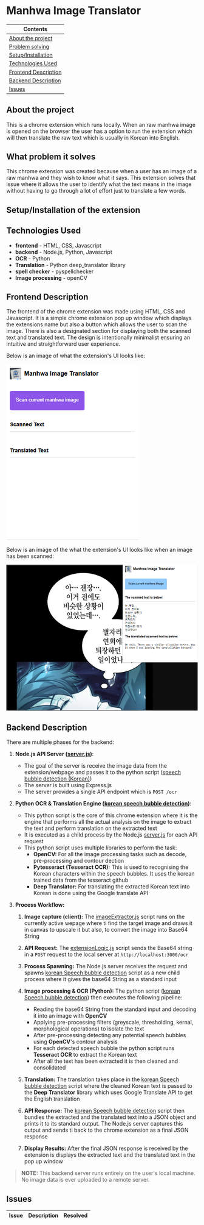 # Manhwa Image Translator



| Contents |
| -------- |
|[About the project](#about-the-project)||
|[Problem solving](#what-problem-is-solves)|
|[Setup/Installation](#setupinstallation-of-the-extension)|
|[Technologies Used](#technologies-used)|
|[Frontend Description](#frontend-description)|
|[Backend Description](#backend-description)|
|[Issues](#issues)|



## About the project
This is a chrome extension which runs locally. When an raw manhwa image is opened on the browser the user has a option to run the extension which will then translate the raw text which is usually in Korean into English.


## What problem it solves
This chrome extension was created because when a user has an image of a raw manhwa and they wish to know what it says. This extension solves that issue where it allows the user to identify what the text means in the image without having to go through a lot of effort just to translate a few words.


## Setup/Installation of the extension



## Technologies Used
- **frontend** - HTML, CSS, Javascript
- **backend** - Node.js, Python, Javascript
- **OCR** - Python
- **Translation** - Python deep_translator library
- **spell checker** - pyspellchecker
- **Image processing** - openCV



## Frontend Description
The frontend of the chrome extension was made using HTML, CSS and Javascript. It is a simple chrome extension pop up window which displays the extensions name but also a button which allows the user to scan the image. There is also a designated section for displaying both the scanned text and translated text. The design is intentionally minimalist ensuring an intuitive and straightforward user experience.

Below is an image of what the extension's UI looks like:

![Screenshot of the extension's UI](extension-UI-images/chromeExtensionUI.png)


Below is an image of the what the extension's UI looks like when an image has been scanned:

![Screenshot of the translator extension's UI showing Korean and English text](extension-UI-images/output.png)


## Backend Description
There are multiple phases for the backend:

1. **Node.js API Server ([server.js](server/server.js))**:
    - The goal of the server is receive the image data from the extension/webpage and passes it to the python script ([speech bubble detection (Korean)](server/koreanSpeechBubbleDetection.py))
    - The server is built using Express.js
    - The server provides a single API endpoint which is `POST /ocr`

2. **Python OCR & Translation Engine ([korean speech bubble detection](server/koreanSpeechBubbleDetection.py))**:
    - This python script is the core of this chrome extension where it is the engine that performs all the actual analysis on the image to extract the text and perform translation on the extracted text
    - It is executed as a child process by the Node.js [server.js](server/server.js) for each API request
    - This python script uses multiple libraries to perform the task:
        - **OpenCV:** For all the image processing tasks such as decode, pre-processing and contour dection
        - **Pytesseract (Tesseract OCR):** This is used to recognising the Korean characters within the speech bubbles. It uses the korean trained data from the tesseract github
        - **Deep Translator:** For translating the extracted Korean text into Korean is done using the Google translate API

3. **Process Workflow:**
    1. **Image capture (client):** The [imageExtractor.js](imageExtractor.js) script runs on the currently active wepage where ti find the target image and draws it in canvas to upscale it but also, to convert the image into Base64 String

    2. **API Request:** The [extensionLogic.js](extensionLogic.js) script sends the Base64 string in a `POST` request to the local server at `http://localhost:3000/ocr`
    
    3. **Process Spawning:** The Node.js server receives the request and spawns [korean Speech bubble detection](server/koreanSpeechBubbleDetection.py) script as a new child process where it gives the base64 String as a standard input

    4. **Image processing & OCR (Python):** The python script ([korean Speech bubble detection](server/koreanSpeechBubbleDetection.py)) then executes the following pipeline:
        - Reading the base64 String from the standard input and decoding it into an image with **OpenCV**
        - Applying pre-processing filters (greyscale, thresholding, kernal, morphological operations) to isolate the text
        - After pre-processing detecting any potential speech bubbles using **OpenCV**'s contour analysis 
        - For each detected speech bubble the python script runs **Tesseract OCR** to extract the Korean text
        - After all the text has been extracted it is then cleaned and consolidated
    
    5. **Translation:** The translation takes place in the [korean Speech bubble detection](server/koreanSpeechBubbleDetection.py) script where the cleaned Korean text is passed to the **Deep Translator** library which uses Google Translate API to get the English translation

    6. **API Response:** The [korean Speech bubble detection](server/koreanSpeechBubbleDetection.py) script then bundles the extracted and the translated text into a JSON object and prints it to its standard output. The Node.js server captures this output and sends ti back to the chrome extension as a final JSON response

    7. **Display Results:** After the final JSON response is received by the extension is displays the extracted text and the translated text in the pop up window


> **NOTE:** This backend server runs entirely on the user's local machine. No image data is ever uploaded to a remote server.








## Issues

| Issue | Description | Resolved | 
| ----- | ----------- | -------- |



